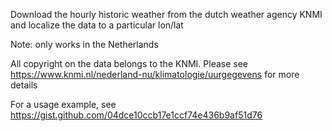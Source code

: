 Download the hourly historic weather from the dutch weather agency KNMI and localize the data to a particular lon/lat
   
Note: only works in the Netherlands
   
All copyright on the data belongs to the KNMI. 
Please see https://www.knmi.nl/nederland-nu/klimatologie/uurgegevens for more details

For a usage example, see https://gist.github.com/04dce10ccb17e1ccf74e436b9af51d76